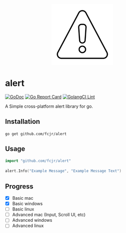 <p align="center">
<img src="logo.svg" alt="Alert Logo">
</p>

# alert
[![GoDoc][doc-img]][doc] [![Go Report Card][report-card-img]][report-card] [![GolangCI Lint][golangci-lint-img]][golangci-lint]


A Simple cross-platform alert library for go.

## Installation


`go get github.com/fcjr/alert`


## Usage

```go
import "github.com/fcjr/alert"

alert.Info("Example Message", "Example Message Text")
```

## Progress

* [X] Basic mac
* [X] Basic windows
* [ ] Basic linux
* [ ] Advanced mac (Input, Scroll UI, etc)
* [ ] Advanced windows
* [ ] Advanced linux

[doc-img]: https://img.shields.io/static/v1?label=godoc&message=reference&color=blue
[doc]: https://pkg.go.dev/github.com/fcjr/alert?GOOS=windows#section-documentation
[report-card-img]: https://goreportcard.com/badge/github.com/fcjr/alert
[report-card]: https://goreportcard.com/report/github.com/fcjr/alert
[golangci-lint-img]: https://github.com/fcjr/alert/workflows/golangci-lint/badge.svg
[golangci-lint]: https://github.com/fcjr/alert/actions?query=workflow%3Agolangci-lint
